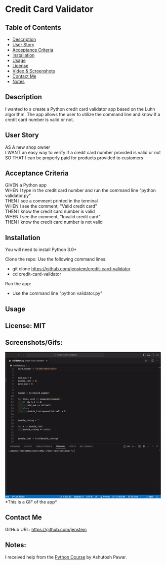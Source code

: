# Credit Card Validator

## Table of Contents
+ [Description](#description)
+ [User Story](#userstory)
+ [Acceptance Criteria](#acceptance)
+ [Installation](#installation)
+ [Usage](#usage)
+ [License](#license)
+ [Video & Screenshots](#screenshots)
+ [Contact Me](#contact)
+ [Notes](#notes)
##

<a id='description'></a>
## Description

I wanted to a create a Python credit card validator app based on the Luhn algorithm.  The app allows the user to utilize the command line and know if a credit card number is valid or not.
##

<a id='userstory'></a>
## User Story

AS A new shop owner\
I WANT an easy way to verify if a credit card number provided is valid or not\
SO THAT I can be properly paid for products provided to customers
##

<a id='acceptance'></a>
## Acceptance Criteria

GIVEN a Python app\
WHEN I type in the credit card number and run the command line "python validator.py"\
THEN I see a comment printed in the terminal\
WHEN I see the comment, "Valid credit card"\
THEN I know the credit card number is valid\
WHEN I see the comment, "Invalid credit card"\
THEN I know the credit card number is not valid
##

<a id='installation'></a>
## Installation
You will need to install Python 3.0+

Clone the repo:
Use the following command lines:
- git clone https://github.com/jenstem/credit-card-validator
- cd credit-card-validator

Run the app:
- Use the command line "python validator.py"
##

<a id='usage'></a>
## Usage

##

<a id='license'></a>
## License:  MIT
##

<a id='screenshots'></a>
## Screenshots/Gifs:

<img src="https://github.com/jenstem/credit-card-validator/blob/main/card-validator.gif" width=1000>
*This is a GIF of the app*

<a id='contact'></a>
## Contact Me
GitHub URL:  https://github.com/jenstem

##
<a id='notes'></a>
## Notes:

I received help from the [Python Course](https://www.udemy.com/course/python-masterclass-course) by Ashutosh Pawar.